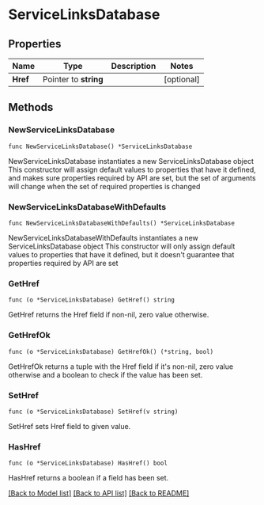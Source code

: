 # ServiceLinksDatabase

## Properties

Name | Type | Description | Notes
------------ | ------------- | ------------- | -------------
**Href** | Pointer to **string** |  | [optional] 

## Methods

### NewServiceLinksDatabase

`func NewServiceLinksDatabase() *ServiceLinksDatabase`

NewServiceLinksDatabase instantiates a new ServiceLinksDatabase object
This constructor will assign default values to properties that have it defined,
and makes sure properties required by API are set, but the set of arguments
will change when the set of required properties is changed

### NewServiceLinksDatabaseWithDefaults

`func NewServiceLinksDatabaseWithDefaults() *ServiceLinksDatabase`

NewServiceLinksDatabaseWithDefaults instantiates a new ServiceLinksDatabase object
This constructor will only assign default values to properties that have it defined,
but it doesn't guarantee that properties required by API are set

### GetHref

`func (o *ServiceLinksDatabase) GetHref() string`

GetHref returns the Href field if non-nil, zero value otherwise.

### GetHrefOk

`func (o *ServiceLinksDatabase) GetHrefOk() (*string, bool)`

GetHrefOk returns a tuple with the Href field if it's non-nil, zero value otherwise
and a boolean to check if the value has been set.

### SetHref

`func (o *ServiceLinksDatabase) SetHref(v string)`

SetHref sets Href field to given value.

### HasHref

`func (o *ServiceLinksDatabase) HasHref() bool`

HasHref returns a boolean if a field has been set.


[[Back to Model list]](../README.md#documentation-for-models) [[Back to API list]](../README.md#documentation-for-api-endpoints) [[Back to README]](../README.md)


